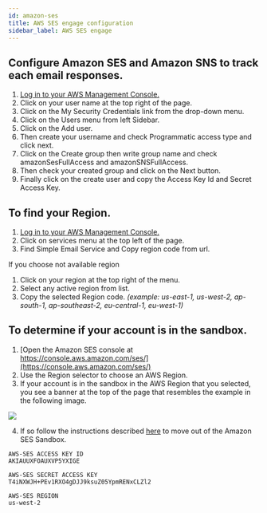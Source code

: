 ```yaml
---
id: amazon-ses
title: AWS SES engage configuration
sidebar_label: AWS SES engage
---
```


## Configure Amazon SES and Amazon SNS to track each email responses.

1.	[ Log in to your AWS Management Console. ](https://console.aws.amazon.com)
2.	Click on your user name at the top right of the page.
3.	Click on the My Security Credentials link from the drop-down menu.
4.	Click on the Users menu from left Sidebar.
5.	Click on the Add user.
6.	Then create your username and check Programmatic access type and click next.
7.	Click on the Create group then write group name and check amazonSesFullAccess and amazonSNSFullAccess.
8.	Then check your created group and click on the Next button.
9.	Finally click on the create user and copy the Access Key Id and Secret Access Key.


## To find your Region.

1.	[ Log in to your AWS Management Console.](https://console.aws.amazon.com)
2.	Click on services menu at the top left of the page.
3.	Find Simple Email Service and Copy region code from url.

If you choose not available region
1.	Click on your region at the top right of the menu.
2.	Select any active region from list.
3.	Copy the selected Region code.
_(example: us-east-1, us-west-2, ap-south-1, ap-southeast-2, eu-central-1, eu-west-1)_


## To determine if your account is in the sandbox.
1.	[Open the Amazon SES console at https://console.aws.amazon.com/ses/](https://console.aws.amazon.com/ses/)
2.	Use the Region selector to choose an AWS Region.
3.	If your account is in the sandbox in the AWS Region that you selected, you see a banner at the top of the page that resembles the example in the following image.

<img  src="https://erxes-docs.s3-us-west-2.amazonaws.com/amazon.png"/>

4.	If so follow the instructions described [here](https://docs.aws.amazon.com/ses/latest/DeveloperGuide/request-production-access.html) to move out of the Amazon SES Sandbox.

```
AWS-SES ACCESS KEY ID 
AKIAUUXFOAUXVP5YXIGE

AWS-SES SECRET ACCESS KEY
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

AWS-SES REGION
us-west-2

```